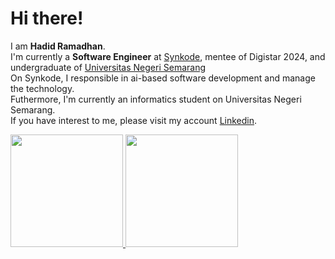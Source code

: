 # Hi there! 

I am **Hadid Ramadhan**.<br>
I'm currently a **Software Engineer** at [Synkode](https://www.linkedin.com/company/synkodegroup/), mentee of Digistar 2024, and undergraduate of [Universitas Negeri Semarang](https://unnes.ac.id/beranda/) <br>
On Synkode, I responsible in ai-based software development and manage the technology.<br>
Futhermore, I'm currently an informatics student on Universitas Negeri Semarang.<br>
If you have interest to me, please visit my account [Linkedin](https://www.linkedin.com/in/hadid-ramadhan14/).

<p align="left">
<a href="https://github.com/penuliscode">
  <img height="180em" src="https://github-readme-stats-eight-theta.vercel.app/api?username=InitialH14&show_icons=true&theme=algolia&include_all_commits=true&count_private=true"/>
  <img height="180em" src="https://github-readme-stats-eight-theta.vercel.app/api/top-langs/?username=InitialH14&layout=compact&theme=algolia"/>
</a>
</p>
